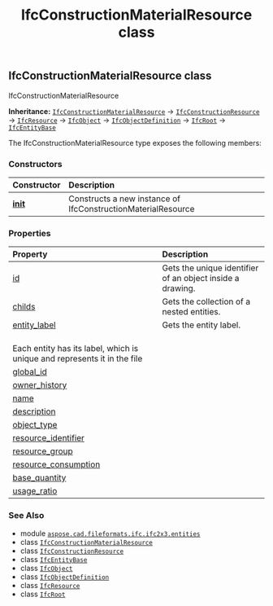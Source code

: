 ﻿---
title: IfcConstructionMaterialResource class
second_title: Aspose.CAD for Python via .NET API References
description: 
type: docs
weight: 1120
url: /python-net/aspose.cad.fileformats.ifc.ifc2x3.entities/ifcconstructionmaterialresource/
is_root: false
---

## IfcConstructionMaterialResource class

IfcConstructionMaterialResource



**Inheritance:** [`IfcConstructionMaterialResource`](/cad/python-net/aspose.cad.fileformats.ifc.ifc2x3.entities/ifcconstructionmaterialresource) → 
[`IfcConstructionResource`](/cad/python-net/aspose.cad.fileformats.ifc.ifc2x3.entities/ifcconstructionresource) → 
[`IfcResource`](/cad/python-net/aspose.cad.fileformats.ifc.ifc2x3.entities/ifcresource) → 
[`IfcObject`](/cad/python-net/aspose.cad.fileformats.ifc.ifc2x3.entities/ifcobject) → 
[`IfcObjectDefinition`](/cad/python-net/aspose.cad.fileformats.ifc.ifc2x3.entities/ifcobjectdefinition) → 
[`IfcRoot`](/cad/python-net/aspose.cad.fileformats.ifc.ifc2x3.entities/ifcroot) → 
[`IfcEntityBase`](/cad/python-net/aspose.cad.fileformats.ifc/ifcentitybase)



The IfcConstructionMaterialResource type exposes the following members:

### Constructors
| Constructor | Description |
| :- | :- |
| [__init__](/cad/python-net/aspose.cad.fileformats.ifc.ifc2x3.entities/ifcconstructionmaterialresource/__init__/#) | Constructs a new instance of IfcConstructionMaterialResource |


### Properties
| Property | Description |
| :- | :- |
| [id](/cad/python-net/aspose.cad.fileformats.ifc.ifc2x3.entities/ifcconstructionmaterialresource/id) | Gets the unique identifier of an object inside a drawing. |
| [childs](/cad/python-net/aspose.cad.fileformats.ifc.ifc2x3.entities/ifcconstructionmaterialresource/childs) | Gets the collection of a nested entities. |
| [entity_label](/cad/python-net/aspose.cad.fileformats.ifc.ifc2x3.entities/ifcconstructionmaterialresource/entity_label) | Gets the entity label.<br/>Each entity has its label, which is unique and represents it in the file |
| [global_id](/cad/python-net/aspose.cad.fileformats.ifc.ifc2x3.entities/ifcconstructionmaterialresource/global_id) |  |
| [owner_history](/cad/python-net/aspose.cad.fileformats.ifc.ifc2x3.entities/ifcconstructionmaterialresource/owner_history) |  |
| [name](/cad/python-net/aspose.cad.fileformats.ifc.ifc2x3.entities/ifcconstructionmaterialresource/name) |  |
| [description](/cad/python-net/aspose.cad.fileformats.ifc.ifc2x3.entities/ifcconstructionmaterialresource/description) |  |
| [object_type](/cad/python-net/aspose.cad.fileformats.ifc.ifc2x3.entities/ifcconstructionmaterialresource/object_type) |  |
| [resource_identifier](/cad/python-net/aspose.cad.fileformats.ifc.ifc2x3.entities/ifcconstructionmaterialresource/resource_identifier) |  |
| [resource_group](/cad/python-net/aspose.cad.fileformats.ifc.ifc2x3.entities/ifcconstructionmaterialresource/resource_group) |  |
| [resource_consumption](/cad/python-net/aspose.cad.fileformats.ifc.ifc2x3.entities/ifcconstructionmaterialresource/resource_consumption) |  |
| [base_quantity](/cad/python-net/aspose.cad.fileformats.ifc.ifc2x3.entities/ifcconstructionmaterialresource/base_quantity) |  |
| [usage_ratio](/cad/python-net/aspose.cad.fileformats.ifc.ifc2x3.entities/ifcconstructionmaterialresource/usage_ratio) |  |



### See Also
* module [`aspose.cad.fileformats.ifc.ifc2x3.entities`](..)
* class [`IfcConstructionMaterialResource`](/cad/python-net/aspose.cad.fileformats.ifc.ifc2x3.entities/ifcconstructionmaterialresource)
* class [`IfcConstructionResource`](/cad/python-net/aspose.cad.fileformats.ifc.ifc2x3.entities/ifcconstructionresource)
* class [`IfcEntityBase`](/cad/python-net/aspose.cad.fileformats.ifc/ifcentitybase)
* class [`IfcObject`](/cad/python-net/aspose.cad.fileformats.ifc.ifc2x3.entities/ifcobject)
* class [`IfcObjectDefinition`](/cad/python-net/aspose.cad.fileformats.ifc.ifc2x3.entities/ifcobjectdefinition)
* class [`IfcResource`](/cad/python-net/aspose.cad.fileformats.ifc.ifc2x3.entities/ifcresource)
* class [`IfcRoot`](/cad/python-net/aspose.cad.fileformats.ifc.ifc2x3.entities/ifcroot)
